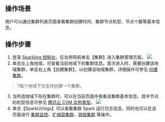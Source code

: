 ## 操作场景
用户可以通过集群列表页面查看集群创建时间、集群节点机型、节点个数等基本信息。

## 操作步骤
1. 登录 [Sparkling 控制台](https://sparkling.cloud.tencent.com)，在左侧导航单击【集群】进入集群管理页面。
![](https://main.qcloudimg.com/raw/bce44f88a9f07f15f4650891eaa2df9f.png)
2. 单击左上角地域，可查看当前地域下的集群信息。首次进入时，需要创建该地域集群，单击右上角【创建集群】，以创建该地域集群，详细操作可参见 [创建集群](https://cloud.tencent.com/document/product/1002/30551)。
>?每个地域下仅支持创建一个集群。
3. 当所选地域下存在集群时，可以在当前页面中查看该集群基本信息。其中节点的机型信息可参见 [腾讯云 CVM 实例类型](https://cloud.tencent.com/product/cvm/instances)。
![](https://main.qcloudimg.com/raw/ba7fb17ff393127ca7dd9fddf766ee5d.png)
4. 单击【SparkUI/logs】可以查看集群 Spark 运行日志信息。同时也可以在该页面进行 [集群监控](https://cloud.tencent.com/document/product/1002/35026)、[扩缩容集群](https://cloud.tencent.com/document/product/1002/30552)、[销毁集群](https://cloud.tencent.com/document/product/1002/30553) 等操作。

